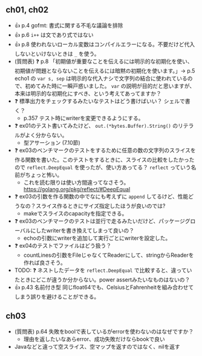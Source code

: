 ## ch01, ch02

- :+1: p.4 gofmt: 書式に関する不毛な議論を排除
- :+1: p.6 `i++` は文であり式ではない
- :+1: p.8 使われないローカル変数はコンパイルエラーになる。不要だけど代入しないといけないときは `_` を使う。
- (質問表) :question: p.8 「初期値が重要なことを伝えるには明示的な初期化を使い、初期値が問題とならないことを伝えるには暗黙の初期化を使います。」→ p.5 echo1 の `var s, sep` は明示的な代入ナシで文字列の結合に使われているので、初めてみた時に一瞬戸惑いました。 `var` の説明が目的だと思いますが、本来は明示的な初期化にすべき、という考えてあってますか？
- :question: 標準出力をチェックするみたいなテストはどう書けばいい？ シェルで書く？
  - p.357 テスト時にwriterを変更できるようにする。
- :question: ex01のテスト書いてみたけど、 `out.(*bytes.Buffer).String()` のリテラルがよく分からない。
  - 型アサーション (7.10節)
- :question: ex03のベンチマークのテストをするために任意の数の文字列のスライスを作る関数を書いた。このテストをするときに、スライスの比較をしたかったので `reflect.DeepEqual` を使ったが、使い方あってる？ `reflect` っていう名前がちょっと怖い。
  - これを読む限りは使い方間違ってなさそう。 https://golang.org/pkg/reflect/#DeepEqual
- :question: ex03の引数を作る関数の中でなにも考えずに `append` してるけど、性能どうなの？スライス作るときにサイズ指定したほうが良いのでは?
  - makeでスライスのcapacityを指定できる。
- :question: ex03のベンチマークのテストは並行で走るみたいだけど、パッケージグローバルにしたwriterを書き換えてしまって良いの？
  - echoの引数にwriterを追加して実行ごとにwriterを設定した。
- :question: ex04のテストでファイルはどう扱う？
  - countLinesの引数をFileじゃなくてReaderにして、stringからReaderを作れば良さそう。
- TODO: :question: ネストしたデータを `reflect.DeepEqual` で比較すると、違っていたときにどこが違うか分からない。power assertみたいなものはないの？
- :+1: p.43 名前付き型 同じfloat64でも、CelsiusとFahrenheitを組み合わせてしまう誤りを避けることができる。

## ch03

- (質問表) p.64 失敗をboolで表しているがerrorを使わないのはなぜですか？
  - 理由を返したいなあらerror、成功失敗だけならbookで良い
- Javaなどと違って空スライス、空マップを返すのではなく、nilを返す
